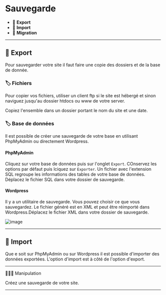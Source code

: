 # Sauvegarde

* 🔖 **Export**
* 🔖 **Import**
* 🔖 **Migration**

___

## 📑 Export

Pour sauvegarder votre site il faut faire une copie des dossiers et de la base de donnée.

### 🏷️ **Fichiers**

Pour copier vos fichiers, utiliser un client ftp si le site est hébergé et sinon naviguez jusqu'au dossier htdocs ou www de votre server.

Copiez l'ensemble dans un dossier portant le nom du site et une date.

### 🏷️ **Base de données**

Il est possible de créer une sauvegarde de votre base en utilisant PhpMyAdmin ou directement Wordpress.

#### **PhpMyAdmin**

Cliquez sur votre base de données puis sur l'onglet `Export`. COnservez les options par défaut puis lciquez sur `Exporter`. Un fichier avec l'extension SQL regroupe les informations des tables de votre base de données. Déplacez le fichier SQL dans votre dossier de sauvegarde.

#### **Wordpress**

Il y a un utilitaire de sauvegarde. Vous pouvez choisir ce que vous sauvegardez. Le fichier généré est en XML et peut être réimporté dans Wordpress.Déplacez le fichier XML dans votre dossier de sauvegarde.

![image](https://raw.githubusercontent.com/seeren-training/Wordpress/master/wiki/resources/export.png)

___

## 📑 Import

Que e soit sur PhpMyAdmin ou sur Wordpress il est possible d'importer des données exportées. L'option d'import est à côté de l'option d'export.
___

👨🏻‍💻 Manipulation

Créez une sauvegarde de votre site.

___
